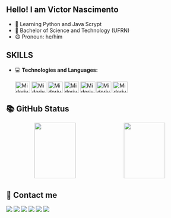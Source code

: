 ## Hello! I am Victor Nascimento

- 🔭 Learning Python and Java Scrypt
- 🌱 Bachelor of Science and Technology (UFRN)
- 😄 Pronoun: he/him
## **SKILLS**
- 💻 **Technologies and Languages:**
    <div style="display: inline_block"><br>
        <img align="center" alt="Midoriya-Js" height="30" width="40" <img src="https://cdn.jsdelivr.net/gh/devicons/devicon@latest/icons/html5/html5-original.svg" />
        <img align="center" alt="Midoriya-Js" height="30" width="40" <img src="https://cdn.jsdelivr.net/gh/devicons/devicon@latest/icons/css3/css3-original.svg" />
        <img align="center" alt="Midoriya-Js" height="30" width="40" <img src="https://cdn.jsdelivr.net/gh/devicons/devicon@latest/icons/php/php-original.svg" />
        <img align="center" alt="Midoriya-Js" height="30" width="40" <img src="https://cdn.jsdelivr.net/gh/devicons/devicon@latest/icons/javascript/javascript-original.svg" />
        <img align="center" alt="Midoriya-Js" height="30" width="40" <img src="https://cdn.jsdelivr.net/gh/devicons/devicon@latest/icons/react/react-original.svg" />
        <img align="center" alt="Midoriya-Js" height="30" width="40" <img src="https://cdn.jsdelivr.net/gh/devicons/devicon@latest/icons/java/java-original.svg" />
        <img align="center" alt="Midoriya-Js" height="30" width="40" <img src="https://cdn.jsdelivr.net/gh/devicons/devicon@latest/icons/vscode/vscode-original.svg" />
          
     

</div>

## **📚 GitHub Status**

<div align="center">
  <img width="47%"  height="150px" src="https://github-readme-stats-sigma-five.vercel.app/api?username=MidoriyaDEV&show_icons=true&include_all_commits=true&count_private=true&title_color=F7EF8A&icon_color=F7EF8A&text_color=E0AA3E&bg_color=ffffff00"/>
  <img width="47%"  height="150px" src="https://github-readme-stats-sigma-five.vercel.app/api/top-langs/?username=MidoriyaDEV&layout=compact&show_icons=true&include_all_commits=true&count_private=true&title_color=F7EF8A&icon_color=F7EF8A&text_color=E0AA3E&bg_color=ffffff00"/>
</div>

## :briefcase: Contact me

</div>
  <a href="https://www.youtube.com/@iitzmidoriya3431" target="_blank"><img src="https://img.shields.io/badge/YouTube-FF0000?style=for-the-badge&logo=youtube&logoColor=white" target="_blank"></a>
  <a href="https://www.instagram.com/iitzmidoriya/" target="_blank"><img src="https://img.shields.io/badge/-Instagram-%23E4405F?style=for-the-badge&logo=instagram&logoColor=white" target="_blank"></a>
  <a href="https://www.twitch.tv/iitzmidoriya" target="_blank"><img src="https://img.shields.io/badge/Twitch-9146FF?style=for-the-badge&logo=twitch&logoColor=white" target="_blank"></a>
  <a href="https://discord.gg/usvugHqke2" target="_blank"><img src="https://img.shields.io/badge/Discord-7289DA?style=for-the-badge&logo=discord&logoColor=white" target="_blank"></a> 
  <a href ="victornascimentobr48@gmail.com"><img src="https://img.shields.io/badge/-Gmail-%23333?style=for-the-badge&logo=gmail&logoColor=white" target="_blank"></a>
  <a href="https://www.linkedin.com/in/victor-nascimento-de-melo-369751315/" target="_blank"><img src="https://img.shields.io/badge/-LinkedIn-%230077B5?style=for-the-badge&logo=linkedin&logoColor=white" target="_blank"></a>
</div>
